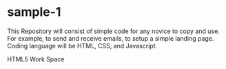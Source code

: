 sample-1
========
This Repository will consist of simple code for any novice to copy and use. For example, to send and receive emails, to setup a simple landing page. Coding language will be HTML, CSS, and Javascript. 

HTML5 Work Space
